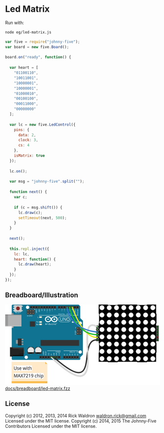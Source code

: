 <!--remove-start-->
# Led Matrix

Run with:
```bash
node eg/led-matrix.js
```
<!--remove-end-->

```javascript
var five = require("johnny-five");
var board = new five.Board();

board.on("ready", function() {

  var heart = [
    "01100110",
    "10011001",
    "10000001",
    "10000001",
    "01000010",
    "00100100",
    "00011000",
    "00000000"
  ];

  var lc = new five.LedControl({
    pins: {
      data: 2,
      clock: 3,
      cs: 4
    },
    isMatrix: true
  });

  lc.on();

  var msg = "johnny-five".split("");

  function next() {
    var c;

    if (c = msg.shift()) {
      lc.draw(c);
      setTimeout(next, 500);
    }
  }

  next();

  this.repl.inject({
    lc: lc,
    heart: function() {
      lc.draw(heart);
    }
  });
});

```


## Breadboard/Illustration


![docs/breadboard/led-matrix.png](breadboard/led-matrix.png)
[docs/breadboard/led-matrix.fzz](breadboard/led-matrix.fzz)




<!--remove-start-->
## License
Copyright (c) 2012, 2013, 2014 Rick Waldron <waldron.rick@gmail.com>
Licensed under the MIT license.
Copyright (c) 2014, 2015 The Johnny-Five Contributors
Licensed under the MIT license.
<!--remove-end-->
